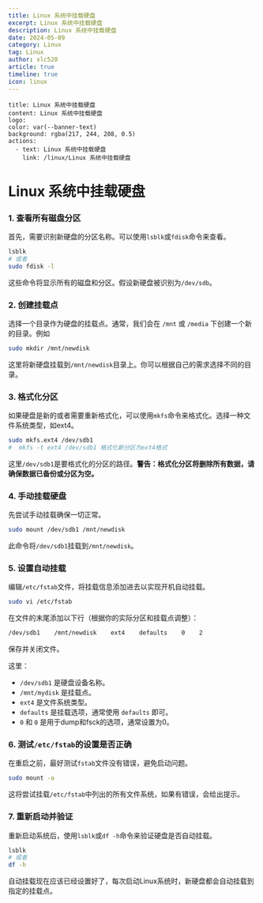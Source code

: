 ```yaml
---
title: Linux 系统中挂载硬盘
excerpt: Linux 系统中挂载硬盘
description: Linux 系统中挂载硬盘
date: 2024-05-09
category: Linux
tag: Linux
author: xlc520
article: true
timeline: true
icon: linux
---
```


```component VPBanner
title: Linux 系统中挂载硬盘
content: Linux 系统中挂载硬盘
logo: 
color: var(--banner-text)
background: rgba(217, 244, 208, 0.5)
actions:
  - text: Linux 系统中挂载硬盘
    link: /linux/Linux 系统中挂载硬盘
```

# Linux 系统中挂载硬盘

### 1. 查看所有磁盘分区

首先，需要识别新硬盘的分区名称。可以使用`lsblk`或`fdisk`命令来查看。

```bash
lsblk
# 或者
sudo fdisk -l
```

这些命令将显示所有的磁盘和分区。假设新硬盘被识别为`/dev/sdb`。

### 2. 创建挂载点

选择一个目录作为硬盘的挂载点。通常，我们会在 `/mnt` 或 `/media` 下创建一个新的目录。例如

```bash
sudo mkdir /mnt/newdisk
```

这里将新硬盘挂载到`/mnt/newdisk`目录上。你可以根据自己的需求选择不同的目录。

### 3. 格式化分区

如果硬盘是新的或者需要重新格式化，可以使用`mkfs`命令来格式化。选择一种文件系统类型，如ext4。

```bash
sudo mkfs.ext4 /dev/sdb1
#  mkfs -t ext4 /dev/sdb1 格式化新分区为ext4格式
```

这里`/dev/sdb1`是要格式化的分区的路径。**警告：格式化分区将删除所有数据，请确保数据已备份或分区为空。**

### 4. 手动挂载硬盘

先尝试手动挂载确保一切正常。

```bash
sudo mount /dev/sdb1 /mnt/newdisk
```

此命令将`/dev/sdb1`挂载到`/mnt/newdisk`。

### 5. 设置自动挂载

编辑`/etc/fstab`文件，将挂载信息添加进去以实现开机自动挂载。

```bash
sudo vi /etc/fstab
```

在文件的末尾添加以下行（根据你的实际分区和挂载点调整）：

```bash
/dev/sdb1    /mnt/newdisk    ext4    defaults    0    2
```

保存并关闭文件。

这里：

- `/dev/sdb1` 是硬盘设备名称。
- `/mnt/mydisk` 是挂载点。
- `ext4` 是文件系统类型。
- `defaults` 是挂载选项，通常使用 `defaults` 即可。
- `0` 和 `0` 是用于dump和fsck的选项，通常设置为0。

### 6. 测试`/etc/fstab`的设置是否正确

在重启之前，最好测试`fstab`文件没有错误，避免启动问题。

```bash
sudo mount -a
```

这将尝试挂载`/etc/fstab`中列出的所有文件系统，如果有错误，会给出提示。

### 7. 重新启动并验证

重新启动系统后，使用`lsblk`或`df -h`命令来验证硬盘是否自动挂载。

```bash
lsblk
# 或者
df -h
```

自动挂载现在应该已经设置好了，每次启动Linux系统时，新硬盘都会自动挂载到指定的挂载点。

<Share colorful service="email,qq,qzone,qrcode,weibo,telegram,twitter" />
